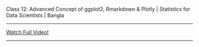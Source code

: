 Class 12: Advanced Concept of ggplot2, Rmarkdown & Plotly | Statistics for Data Scientists | Bangla <br>

----

[Watch Full Video!](https://youtu.be/CIOMnxPuuEk?list=PLKdU0fuY4OFdcvSMgwilt99n81IhhaHSX)

---
